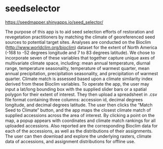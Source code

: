 # seedselector
https://seedmapper.shinyapps.io/seed_selector/

The purpose of this app is to aid seed selection efforts of restoration and revegetation practitioners by matching the climate of georeferenced seed sources to potential target sites. Analyses are conducted on the Bioclim (http://www.worldclim.org/bioclim) dataset for the extent of North America (-168 to -52 degrees longitude and 7 to 83 degrees latitude). We chose to incorporate seven of these variables that together capture unique axes of multivariate climate space, including: mean annual temperature, diurnal range, temperature seasonality, temperature of warmest quarter, mean annual precipitation, precipitation seasonality, and precipitation of warmest quarter. Climate match is assessed based upon a climate similarity index derived from these Bioclim variables. To operate the app, the user may input a lat/long bounding box with the supplied slider bars or a spatial polygon for their extent of interest. They then upload a spreadsheet in .csv file format containing three columns: accession id, decimal degrees longitude, and decimal degrees latitude. The user then clicks the “Match Seed to Climate” button, and the app maps the closest climate match of supplied accessions across the area of interest. By clicking a point on the map, a popup appears with coordinates and climate match rankings for all uploaded accessions. Also reported are the corresponding Bioclim data for each of the accessions, as well as the distributions of their assignments. The user can then download and explore the underlying rasters, climate data of accessions, and assignment distributions for offline use. 
